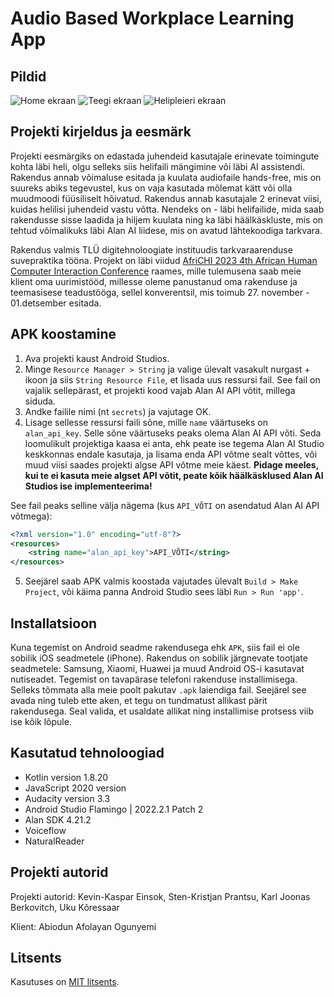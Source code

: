 # Audio Based Workplace Learning App

## Pildid

![Home ekraan](pics/home.jpg)
![Teegi ekraan](pics/library.jpg)
![Helipleieri ekraan](pics/media.jpg)

## Projekti kirjeldus ja eesmärk

Projekti eesmärgiks on edastada juhendeid kasutajale erinevate toimingute kohta läbi heli, olgu selleks siis helifaili mängimine või läbi AI assistendi. Rakendus annab võimaluse esitada ja kuulata audiofaile hands-free, mis on suureks abiks tegevustel, kus on vaja kasutada mõlemat kätt või olla muudmoodi füüsiliselt hõivatud. Rakendus annab kasutajale 2 erinevat viisi, kuidas helilisi juhendeid vastu võtta. Nendeks on - läbi helifailide, mida saab rakendusse sisse laadida ja hiljem kuulata ning ka läbi häälkäskluste, mis on tehtud võimalikuks läbi Alan AI liidese, mis on avatud lähtekoodiga tarkvara.

Rakendus valmis TLÜ digitehnoloogiate instituudis tarkvaraarenduse suvepraktika tööna. Projekt on läbi viidud [AfriCHI 2023 4th African Human Computer Interaction Conference](https://africhi2023.org/) raames, mille tulemusena saab meie klient oma uurimistööd, millesse oleme panustanud oma rakenduse ja teemasisese teadustööga, sellel konverentsil, mis toimub 27. november - 01.detsember esitada.

## APK koostamine

1. Ava projekti kaust Android Studios.
2. Minge `Resource Manager > String` ja valige ülevalt vasakult nurgast + ikoon ja siis `String Resource File`, et lisada uus ressursi fail. See fail on vajalik sellepärast, et projekti kood vajab Alan AI API võtit, millega siduda.
3. Andke failile nimi (nt `secrets`) ja vajutage OK.
4. Lisage sellesse ressursi faili sõne, mille `name` väärtuseks on `alan_api_key`. Selle sõne väärtuseks peaks olema Alan AI API võti. Seda loomulikult projektiga kaasa ei anta, ehk peate ise tegema Alan AI Studio keskkonnas endale kasutaja, ja lisama enda API võtme sealt võttes, või muud viisi saades projekti algse API võtme meie käest. **Pidage meeles, kui te ei kasuta meie algset API võtit, peate kõik häälkäsklused Alan AI Studios ise implementeerima!**

See fail peaks selline välja nägema (kus `API_VÕTI` on asendatud Alan AI API võtmega):
```xml
<?xml version="1.0" encoding="utf-8"?>
<resources>
    <string name="alan_api_key">API_VÕTI</string>
</resources>
```
5. Seejärel saab APK valmis koostada vajutades ülevalt `Build > Make Project`, või käima panna Android Studio sees läbi `Run > Run 'app'`.

## Installatsioon

Kuna tegemist on Android seadme rakendusega ehk `APK`, siis fail ei ole sobilik iOS seadmetele (iPhone). Rakendus on sobilik järgnevate tootjate seadmetele: Samsung, Xiaomi, Huawei ja muud Android OS-i kasutavat nutiseadet. Tegemist on tavapärase telefoni rakenduse installimisega. Selleks tõmmata alla meie poolt pakutav `.apk` laiendiga fail. Seejärel see avada ning tuleb ette aken, et tegu on tundmatust allikast pärit rakendusega. Seal valida, et usaldate allikat ning installimise protsess viib ise kõik lõpule.

## Kasutatud tehnoloogiad

- Kotlin version 1.8.20
- JavaScript 2020 version 
- Audacity version 3.3
- Android Studio Flamingo | 2022.2.1 Patch 2
- Alan SDK  4.21.2
- Voiceflow
- NaturalReader

## Projekti autorid

Projekti autorid: Kevin-Kaspar Einsok, Sten-Kristjan Prantsu, Karl Joonas Berkovitch, Uku Kõressaar

Klient: Abiodun Afolayan Ogunyemi

## Litsents

Kasutuses on [MIT litsents](LICENSE).

